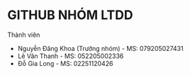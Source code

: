 #  GITHUB NHÓM LTDD
Thành viên
 - Nguyễn Đăng Khoa (Trưởng nhóm) - MS: 079205027431
 - Lê Văn Thanh - MS: 052205002336
 - Đỗ Gia Long - MS: 02251120426
